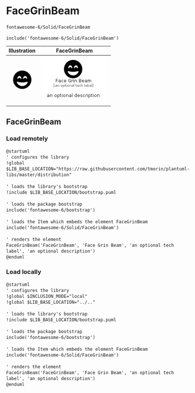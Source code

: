 # FaceGrinBeam


```text
fontawesome-6/Solid/FaceGrinBeam
```

```text
include('fontawesome-6/Solid/FaceGrinBeam')
```



| Illustration | FaceGrinBeam |
| :---: | :---: |
| ![illustration for Illustration](../../fontawesome-6/Solid/FaceGrinBeam.png) | ![illustration for FaceGrinBeam](../../fontawesome-6/Solid/FaceGrinBeam.Local.png) |




## FaceGrinBeam

### Load remotely
```plantuml
@startuml
' configures the library
!global $LIB_BASE_LOCATION="https://raw.githubusercontent.com/tmorin/plantuml-libs/master/distribution"

' loads the library's bootstrap
!include $LIB_BASE_LOCATION/bootstrap.puml

' loads the package bootstrap
include('fontawesome-6/bootstrap')

' loads the Item which embeds the element FaceGrinBeam
include('fontawesome-6/Solid/FaceGrinBeam')

' renders the element
FaceGrinBeam('FaceGrinBeam', 'Face Grin Beam', 'an optional tech label', 'an optional description')
@enduml
```

### Load locally
```plantuml
@startuml
' configures the library
!global $INCLUSION_MODE="local"
!global $LIB_BASE_LOCATION="../.."

' loads the library's bootstrap
!include $LIB_BASE_LOCATION/bootstrap.puml

' loads the package bootstrap
include('fontawesome-6/bootstrap')

' loads the Item which embeds the element FaceGrinBeam
include('fontawesome-6/Solid/FaceGrinBeam')

' renders the element
FaceGrinBeam('FaceGrinBeam', 'Face Grin Beam', 'an optional tech label', 'an optional description')
@enduml
```

